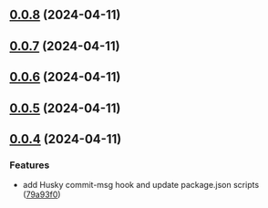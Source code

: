 ## [0.0.8](https://github.com/limaofeng/asany-ckeditor/compare/v0.0.7...v0.0.8) (2024-04-11)



## [0.0.7](https://github.com/limaofeng/asany-ckeditor/compare/v0.0.6...v0.0.7) (2024-04-11)



## [0.0.6](https://github.com/limaofeng/asany-ckeditor/compare/v0.0.5...v0.0.6) (2024-04-11)



## [0.0.5](https://github.com/limaofeng/asany-ckeditor/compare/v0.0.4...v0.0.5) (2024-04-11)



## [0.0.4](https://github.com/limaofeng/asany-ckeditor/compare/v0.0.3...v0.0.4) (2024-04-11)


### Features

* add Husky commit-msg hook and update package.json scripts ([79a93f0](https://github.com/limaofeng/asany-ckeditor/commit/79a93f0dff3bd4aa3e4a2dbbad785f8a445a5820))



